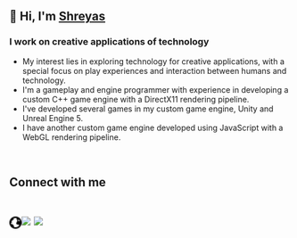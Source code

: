## 👋 Hi, I'm [Shreyas][website]

### I work on creative applications of technology

- My interest lies in exploring technology for creative applications, with a special focus on play experiences and interaction between humans and technology.
- I'm a gameplay and engine programmer with experience in developing a custom C++ game engine with a DirectX11 rendering pipeline.
- I've developed several games in my custom game engine, Unity and Unreal Engine 5.
- I have another custom game engine developed using JavaScript with a WebGL rendering pipeline.

<br>

## Connect with me

<br>

[<img align="left" width="22px" src="https://raw.githubusercontent.com/iconic/open-iconic/master/svg/globe.svg" />][gamedev website]
[<img align="left" width="22px" src="https://cdn.jsdelivr.net/npm/simple-icons@v3/icons/youtube.svg" />][youtube]
[<img align="left" width="22px" src="https://cdn.jsdelivr.net/npm/simple-icons@v3/icons/linkedin.svg" />][LinkedIn]

<br>

[website]: https://shreyasnisal.com
[gamedev website]: https://gamedev.shreyasnisal.com
[youtube]: https://www.youtube.com/c/ShreyasNisal
[linkedin]: https://linkedin.com/in/shreyasnisal
